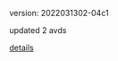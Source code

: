 version: 2022031302-04c1

updated 2 avds

[details](https://github.com/0x74f917491bfa7ebfa379/ali_avd_db/blob/master/change_log/2022/03/13/02/04c1.txt)